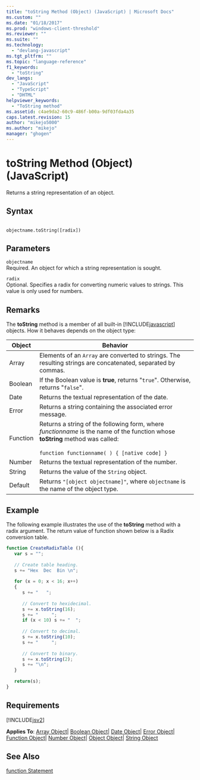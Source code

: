 ```yaml
---
title: "toString Method (Object) (JavaScript) | Microsoft Docs"
ms.custom: ""
ms.date: "01/18/2017"
ms.prod: "windows-client-threshold"
ms.reviewer: ""
ms.suite: ""
ms.technology: 
  - "devlang-javascript"
ms.tgt_pltfrm: ""
ms.topic: "language-reference"
f1_keywords: 
  - "toString"
dev_langs: 
  - "JavaScript"
  - "TypeScript"
  - "DHTML"
helpviewer_keywords: 
  - "ToString method"
ms.assetid: c4ae9da2-60c9-486f-b00a-9df03fda4a35
caps.latest.revision: 15
author: "mikejo5000"
ms.author: "mikejo"
manager: "ghogen"
---
```

# toString Method (Object) (JavaScript)
Returns a string representation of an object.  
  
## Syntax  
  
```  
  
objectname.toString([radix])  
```  
  
## Parameters  
 `objectname`  
 Required. An object for which a string representation is sought.  
  
 `radix`  
 Optional. Specifies a radix for converting numeric values to strings. This value is only used for numbers.  
  
## Remarks  
 The **toString** method is a member of all built-in [!INCLUDE[javascript](../../javascript/includes/javascript-md.md)] objects. How it behaves depends on the object type:  
  
|Object|Behavior|  
|------------|--------------|  
|Array|Elements of an `Array` are converted to strings. The resulting strings are concatenated, separated by commas.|  
|Boolean|If the Boolean value is **true**, returns "`true`". Otherwise, returns "`false`".|  
|Date|Returns the textual representation of the date.|  
|Error|Returns a string containing the associated error message.|  
|Function|Returns a string of the following form, where *functionname* is the name of the function whose **toString** method was called:<br /><br /> `function functionname( ) { [native code] }`|  
|Number|Returns the textual representation of the number.|  
|String|Returns the value of the `String` object.|  
|Default|Returns `"[object objectname]"`, where `objectname` is the name of the object type.|  
  
## Example  
 The following example illustrates the use of the **toString** method with a radix argument. The return value of function shown below is a Radix conversion table.  
  
```JavaScript  
function CreateRadixTable (){  
   var s = "";  
  
   // Create table heading.  
   s += "Hex  Dec  Bin \n";  
  
   for (x = 0; x < 16; x++)  
   {  
      s += "   ";  
  
      // Convert to hexidecimal.  
      s += x.toString(16);  
      s += "     ";  
      if (x < 10) s += "  ";  
  
      // Convert to decimal.  
      s += x.toString(10);  
      s += "     ";  
  
      // Convert to binary.  
      s += x.toString(2);  
      s += "\n";  
   }  
  
   return(s);  
}  
```  
  
## Requirements  
 [!INCLUDE[jsv2](../../javascript/reference/includes/jsv2-md.md)]  
  
 **Applies To**: [Array Object](../../javascript/reference/array-object-javascript.md)&#124; [Boolean Object](../../javascript/reference/boolean-object-javascript.md)&#124; [Date Object](../../javascript/reference/date-object-javascript.md)&#124; [Error Object](../../javascript/reference/error-object-javascript.md)&#124; [Function Object](../../javascript/reference/function-object-javascript.md)&#124; [Number Object](../../javascript/reference/number-object-javascript.md)&#124; [Object Object](../../javascript/reference/object-object-javascript.md)&#124; [String Object](../../javascript/reference/string-object-javascript.md)  
  
## See Also  
 [function Statement](../../javascript/reference/function-statement-javascript.md)